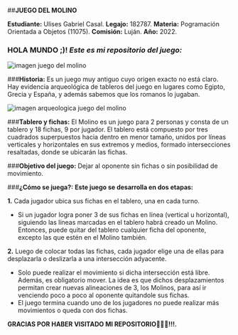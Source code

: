 ##__JUEGO DEL MOLINO__


__Estudiante:__ Ulises Gabriel Casal.
__Legajo:__ 182787.
__Materia:__ Pogramación Orientada a Objetos (11075).
__Comisión:__ Luján.
__Año:__ 2022.


### HOLA MUNDO ;)! *Este es mi repositorio del juego:*
![imagen juego del molino](https://www.ajedrezeureka.com/wp-content/uploads/2021/04/juego-del-molino-nueve-hombres-de-morris-libro-de-los-juegos.jpg)


###__Historia:__
Es un juego muy antiguo cuyo origen exacto no está claro. Hay evidencia arqueológica de tableros del juego en lugares como Egipto, Grecia y España, y además sabemos que los romanos lo jugaban.


![imagen arqueologica juego del molino](https://encrypted-tbn0.gstatic.com/images?q=tbn:ANd9GcR5A_ddgIv4gkzng8e3khq42RkTsNyniKu-LaX4oMZyfHrg0-CN66eFFfxDzkfRUe2BXcE&usqp=CAU.jpg)



###__Tablero y fichas:__
El Molino es un juego para 2 personas y consta de un tablero y 18 fichas, 9 por jugador. El tablero está compuesto por tres cuadrados superpuestos hacia dentro en menor tamaño, unidos por líneas verticales y horizontales en sus extremos y medios, formado intersecciones resaltadas, donde se ubicarán las fichas.


###__Objetivo del juego:__
Dejar al oponente sin fichas o sin posibilidad de movimiento.


###__¿Cómo se juega?:__
__Este juego se desarrolla en dos etapas:__

__1.__ Cada jugador ubica sus fichas en el tablero, una en cada turno.

* Si un jugador logra poner 3 de sus fichas en línea (vertical u horizontal), siguiendo las líneas marcadas en el tablero habrá creado un Molino. Entonces, puede quitar del tablero cualquier ficha del oponente, excepto las que estén en el Molino también.

__2.__ Luego de colocar todas las fichas, cada jugador elige una de ellas para desplazarla o deslizarla a una intersección adyacente. 
* Solo puede realizar el movimiento si dicha intersección está libre. Además, es obligatorio mover. La idea es que dichos desplazamientos permitan crear nuevas alineaciones de 3, los Molinos, para así ir venciendo poco a poco al oponente quitandole sus fichas.
* El juego termina cuando uno de los jugadores no puede realizar más movimientos o queda con dos fichas.


__GRACIAS POR HABER VISITADO MI REPOSITORIO👨🏻‍💻!!!.__

